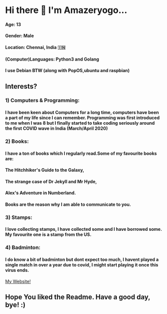 # Hi there 👋  I'm Amazeryogo... 
#### Age: 13
#### Gender: Male
#### Location: Chennai, India 🇮🇳
#### (Computer)Languages: Python3 and Golang
#### I use Debian BTW (along with PopOS,ubuntu and raspbian)





## Interests?
### 1) Computers & Programming:
#### I have been keen about Computers for a long time, computers have been a part of my life since I can remember. Programming was first introduced to me when I was 8 but I finally started to take coding seriously around the first COVID wave in India (March/April 2020)
### 2) Books:
#### I have a ton of books which I regularly read.Some of my favourite books are: 
#### The Hitchhiker's Guide to the Galaxy, 
#### The strange case of Dr Jekyll and Mr Hyde,
#### Alex's Adventure in Numberland. 
#### Books are the reason why I am able to communicate to you.
### 3) Stamps:
#### I love collecting stamps, I have collected some and I have borrowed some. My favourite one is a stamp from the US.
###  4) Badminton:
#### I do know a bit of badminton but dont expect too much, I havent played a single match in over a year due to covid, I might start playing it once this virus ends.

[My Website!](https://project-inspirations.herokuapp.com/)

## Hope You liked the Readme. Have a good day, bye! :)
